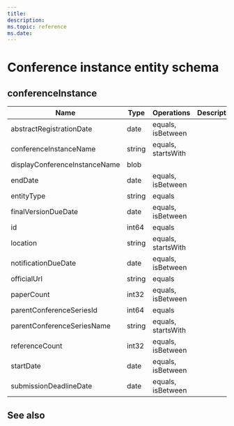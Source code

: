```yaml
---
title: 
description: 
ms.topic: reference
ms.date: 
---
```


# Conference instance entity schema

## conferenceInstance

Name | Type | Operations | Description
--- | --- | --- | ---
abstractRegistrationDate | date | equals, isBetween |
conferenceInstanceName | string | equals, startsWith |
displayConferenceInstanceName | blob | |
endDate | date | equals, isBetween |
entityType | string | equals |
finalVersionDueDate | date | equals, isBetween |
id | int64 | equals |
location | string | equals, startsWith |
notificationDueDate | date | equals, isBetween |
officialUrl | string | equals |
paperCount | int32 | equals, isBetween |
parentConferenceSeriesId | int64 | equals |
parentConferenceSeriesName | string | equals, startsWith |
referenceCount | int32 | equals, isBetween |
startDate | date | equals, isBetween |
submissionDeadlineDate | date | equals, isBetween |

## See also
